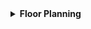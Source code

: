 <details>
<summary><strong>Floor Planning</strong></summary>
<br>

<details>
<summary><strong>Chip Floor Planning Considerations</strong></summary>
<br>
- steps for floor plan

<details>
<summary><strong>1. Utilization Factor and Aspect Ratio</strong></summary>
<br>

- We start the floor plan by defining the height and width of the core and die.

  ![Core and Die Dimensions](https://github.com/navi2311/DIGITAL-VLSI-SOC-DESIGN-AND-PLANNING/assets/134842758/ff8d5f5c-7d2d-4e6c-90b2-68be3d7a6690)

- Here's a simple example to understand the floor planning:
  - A simple netlist with 2 flip-flops and 2 gates.

  ![Simple Netlist Example](https://github.com/navi2311/DIGITAL-VLSI-SOC-DESIGN-AND-PLANNING/assets/134842758/aacdf7d4-4d68-405a-a5bf-be3217566d0f)

- When defining core dimensions, we focus on the components' dimensions and ignore wiring at this stage.
- Using information from standard library cells, we obtain the length and width of each component required for the netlist, which we use to convert into physical dimensions (e.g., boxes like squares or rectangles).

  ![Component Dimensions](https://github.com/navi2311/DIGITAL-VLSI-SOC-DESIGN-AND-PLANNING/assets/134842758/4d78174c-13d7-4882-ab33-6dff43f7e0b1)

- We will now remove the wires and club them into a single plate.

  ![Clubbed Components](https://github.com/navi2311/DIGITAL-VLSI-SOC-DESIGN-AND-PLANNING/assets/134842758/a60194d7-f2f8-4896-bb01-488319815af1)

- From the above example, we can see that the area occupied by the netlist in the core is 4 sq units.

  ![Netlist Area](https://github.com/navi2311/DIGITAL-VLSI-SOC-DESIGN-AND-PLANNING/assets/134842758/8b381097-e2c2-4549-8cee-d1bf191dc3ec)

- The `Utilization Factor` tells us how much of the core area the netlist occupies. If utilization is 1, it means no space is left on the core, which implies that we cannot add any extra cells later. Therefore, we usually aim for 50 to 60 percent utilization.

  ![Utilization Example](https://github.com/navi2311/DIGITAL-VLSI-SOC-DESIGN-AND-PLANNING/assets/134842758/a60bb9d3-d71c-44e4-afb5-887143f77dfa)

- The `Aspect Ratio` is calculated as height/width, of the core; which helps us understand the shape of the chip.

  ![Aspect Ratio Example](https://github.com/navi2311/DIGITAL-VLSI-SOC-DESIGN-AND-PLANNING/assets/134842758/5a313682-9294-404c-a98b-597386d7ca45)

**Note:**
1. If the chip area is 2 * 2 sq units:
   * Utilization is 1, aspect ratio is 1.
2. If the chip area is 4 * 2 sq units:
   * Utilization is 0.5 (which means 50% area is left), and aspect ratio is 0.5 (rectangle).

</details> <!-- Utilization Factor and Aspect Ratio -->

<details>
<summary><strong>2. Concept of Pre-placed Cells</strong></summary>
<br>

- Pre-placed cells are those components of the IC which have fixed positions on the chip. These typically include IP blocks, memory arrays, and other large functional blocks that have predefined physical dimensions and connectivity requirements.

- The placement of these cells is crucial as it influences the overall layout of the chip, impacting power distribution, signal integrity, and routing congestion.

- During the floor planning stage, these cells must be strategically placed to optimize chip performance and manufacturability. Considerations for placing pre-placed cells include access to power and ground lines, proximity to related cells, and minimizing critical path delays.

- Effective placement of pre-placed cells helps in achieving optimal routing and can significantly reduce the likelihood of design iterations due to placement and routing issues.

</details> <!-- Concept of Pre-placed Cells -->

</details> <!-- Chip Floor Planning Considerations -->

</details> <!-- Floor Planning -->
